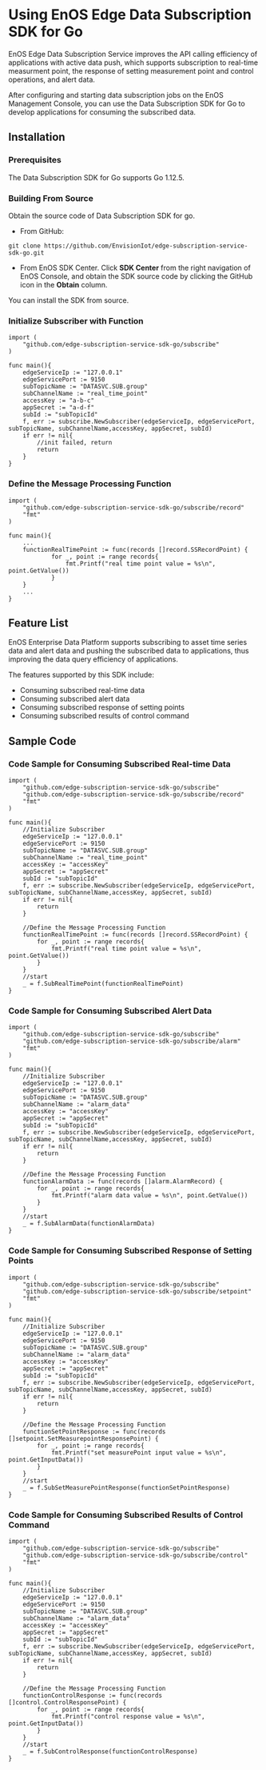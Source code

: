 # Using EnOS Edge Data Subscription SDK for Go

EnOS Edge Data Subscription Service improves the API calling efficiency of applications with active data push, which supports subscription to real-time measurment point, the response of setting measurement point and control operations, and alert data.

After configuring and starting data subscription jobs on the EnOS Management Console, you can use the Data Subscription SDK for Go to develop applications for consuming the subscribed data.

## Installation

### Prerequisites

The Data Subscription SDK for Go supports Go 1.12.5.

### Building From Source

Obtain the source code of Data Subscription SDK for go.

- From GitHub:

```
git clone https://github.com/EnvisionIot/edge-subscription-service-sdk-go.git
```
- From EnOS SDK Center. Click **SDK Center** from the right navigation of EnOS Console, and obtain the SDK source code by clicking the GitHub icon in the **Obtain** column.

You can install the SDK from source.

### Initialize Subscriber with Function
```
import (
	"github.com/edge-subscription-service-sdk-go/subscribe"
)

func main(){
	edgeServiceIp := "127.0.0.1"
	edgeServicePort := 9150
	subTopicName := "DATASVC.SUB.group"
	subChannelName := "real_time_point"
	accessKey := "a-b-c"
	appSecret := "a-d-f"
	subId := "subTopicId"
	f, err := subscribe.NewSubscriber(edgeServiceIp, edgeServicePort, subTopicName, subChannelName,accessKey, appSecret, subId)
	if err != nil{
		//init failed, return
		return
	}
}
```

### Define the Message Processing Function
```
import (
	"github.com/edge-subscription-service-sdk-go/subscribe/record"
	"fmt"
)

func main(){
    ...
	functionRealTimePoint := func(records []record.SSRecordPoint) {
    		for _, point := range records{
    			fmt.Printf("real time point value = %s\n", point.GetValue())
    		}
    }
    ...
}
```

## Feature List

EnOS Enterprise Data Platform supports subscribing to asset time series data and alert data and pushing the subscribed data to applications, thus improving the data query efficiency of applications.

The features supported by this SDK include:

- Consuming subscribed real-time data
- Consuming subscribed alert data
- Consuming subscribed response of setting points
- Consuming subscribed results of control command

## Sample Code

### Code Sample for Consuming Subscribed Real-time Data
```
import (
	"github.com/edge-subscription-service-sdk-go/subscribe"
	"github.com/edge-subscription-service-sdk-go/subscribe/record"
	"fmt"
)

func main(){
	//Initialize Subscriber
	edgeServiceIp := "127.0.0.1"
	edgeServicePort := 9150
	subTopicName := "DATASVC.SUB.group"
	subChannelName := "real_time_point"
	accessKey := "accessKey"
	appSecret := "appSecret"
	subId := "subTopicId"
	f, err := subscribe.NewSubscriber(edgeServiceIp, edgeServicePort, subTopicName, subChannelName,accessKey, appSecret, subId)
	if err != nil{
		return
	}

	//Define the Message Processing Function
	functionRealTimePoint := func(records []record.SSRecordPoint) {
		for _, point := range records{
			fmt.Printf("real time point value = %s\n", point.GetValue())
		}
	}
	//start
	_ = f.SubRealTimePoint(functionRealTimePoint)
}
```

### Code Sample for Consuming Subscribed Alert Data
```
import (
	"github.com/edge-subscription-service-sdk-go/subscribe"
	"github.com/edge-subscription-service-sdk-go/subscribe/alarm"
	"fmt"
)

func main(){
	//Initialize Subscriber
	edgeServiceIp := "127.0.0.1"
	edgeServicePort := 9150
	subTopicName := "DATASVC.SUB.group"
	subChannelName := "alarm_data"
	accessKey := "accessKey"
	appSecret := "appSecret"
	subId := "subTopicId"
	f, err := subscribe.NewSubscriber(edgeServiceIp, edgeServicePort, subTopicName, subChannelName,accessKey, appSecret, subId)
	if err != nil{
		return
	}

	//Define the Message Processing Function
	functionAlarmData := func(records []alarm.AlarmRecord) {
		for _, point := range records{
			fmt.Printf("alarm data value = %s\n", point.GetValue())
		}
	}
	//start
	_ = f.SubAlarmData(functionAlarmData)
}
```

### Code Sample for Consuming Subscribed Response of Setting Points
```
import (
	"github.com/edge-subscription-service-sdk-go/subscribe"
	"github.com/edge-subscription-service-sdk-go/subscribe/setpoint"
	"fmt"
)

func main(){
	//Initialize Subscriber
	edgeServiceIp := "127.0.0.1"
	edgeServicePort := 9150
	subTopicName := "DATASVC.SUB.group"
	subChannelName := "alarm_data"
	accessKey := "accessKey"
	appSecret := "appSecret"
	subId := "subTopicId"
	f, err := subscribe.NewSubscriber(edgeServiceIp, edgeServicePort, subTopicName, subChannelName,accessKey, appSecret, subId)
	if err != nil{
		return
	}

	//Define the Message Processing Function
	functionSetPointResponse := func(records []setpoint.SetMeasurepointResponsePoint) {
		for _, point := range records{
			fmt.Printf("set measurePoint input value = %s\n", point.GetInputData())
		}
	}
	//start
	_ = f.SubSetMeasurePointResponse(functionSetPointResponse)
}
```

### Code Sample for Consuming Subscribed Results of Control Command
```
import (
	"github.com/edge-subscription-service-sdk-go/subscribe"
	"github.com/edge-subscription-service-sdk-go/subscribe/control"
	"fmt"
)

func main(){
	//Initialize Subscriber
	edgeServiceIp := "127.0.0.1"
	edgeServicePort := 9150
	subTopicName := "DATASVC.SUB.group"
	subChannelName := "alarm_data"
	accessKey := "accessKey"
	appSecret := "appSecret"
	subId := "subTopicId"
	f, err := subscribe.NewSubscriber(edgeServiceIp, edgeServicePort, subTopicName, subChannelName,accessKey, appSecret, subId)
	if err != nil{
		return
	}

	//Define the Message Processing Function
	functionControlResponse := func(records []control.ControlResponsePoint) {
		for _, point := range records{
			fmt.Printf("control response value = %s\n", point.GetInputData())
		}
	}
	//start
	_ = f.SubControlResponse(functionControlResponse)
}
```
